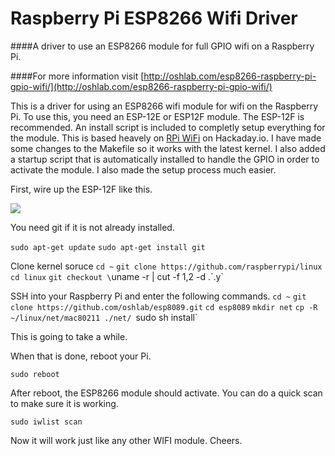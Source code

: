 Raspberry Pi ESP8266 Wifi Driver
======
####A driver to use an ESP8266 module for full GPIO wifi on a Raspberry Pi.

####For more information visit [http://oshlab.com/esp8266-raspberry-pi-gpio-wifi/](http://oshlab.com/esp8266-raspberry-pi-gpio-wifi/)


This is a driver for using an ESP8266 wifi module for wifi on the Raspberry Pi. To use this, you need an ESP-12E or ESP12F module. The ESP-12F is recommended. An install script is included to completly setup everything for the module. This is based heavely on [RPi WiFi](https://hackaday.io/project/8678-rpi-wifi) on Hackaday.io. I have made some changes to the Makefile so it works with the latest kernel. I also added a startup script that is automatically installed to handle the GPIO in order to activate the module. I also made the setup process much easier. 

First, wire up the ESP-12F like this. 

![](http://oshlab.com/wp-content/uploads/2016/05/ESP-Pi-WiFi-wiring-1024x536.jpg)

You need git if it is not already installed. 

`sudo apt-get update`
`sudo apt-get install git`


Clone kernel soruce
`cd ~`
`git clone https://github.com/raspberrypi/linux`
`cd linux`
`git checkout \`uname -r | cut -f 1,2 -d .\`.y`

SSH into your Raspberry Pi and enter the following commands.
`cd ~`
`git clone https://github.com/oshlab/esp8089.git`
`cd esp8089`
`mkdir net`
`cp -R ~/linux/net/mac80211 ./net/
`sudo sh install`

This is going to take a while.

When that is done, reboot your Pi.

`sudo reboot`

After reboot, the ESP8266 module should activate. You can do a quick scan to make sure it is working.

`sudo iwlist scan`

Now it will work just like any other WIFI module. Cheers. 
